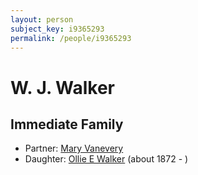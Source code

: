 ```yaml
---
layout: person
subject_key: i9365293
permalink: /people/i9365293
---
```


# W. J.  Walker

## Immediate Family

* Partner: [Mary Vanevery](./@23067936@-mary-vanevery-b-d.md)
* Daughter: [Ollie E Walker](./@42365832@-ollie-e-walker-b1872-d.md) (about 1872 - )

